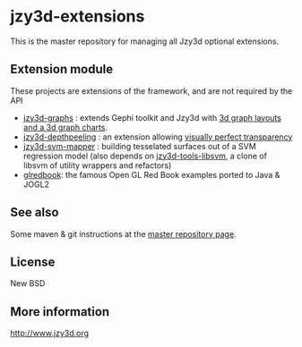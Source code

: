 jzy3d-extensions
================

This is the master repository for managing all Jzy3d optional extensions.

Extension module
----------------
These projects are extensions of the framework, and are not required by the API
- <a href="https://github.com/jzy3d/jzy3d-graphs">jzy3d-graphs</a> : extends Gephi toolkit and Jzy3d with <a href="http://www.jzy3d.org/plugins-graphs.php">3d graph layouts and a 3d graph charts</a>. 
- <a href="https://github.com/jzy3d/jzy3d-depthpeeling">jzy3d-depthpeeling</a> : an extension allowing <a href="http://www.jzy3d.org/plugin-depthpeeling.php">visually perfect transparency</a>
- <a href="https://github.com/jzy3d/jzy3d-svm-mapper">jzy3d-svm-mapper</a> : building tesselated surfaces out of a SVM regression model (also depends on <a href="https://github.com/jzy3d/jzy3d-tools-libsvm">jzy3d-tools-libsvm</a>, a clone of libsvm of utility wrappers and refactors)
- <a href="https://github.com/jzy3d/glredbook">glredbook</a>: the famous Open GL Red Book examples ported to Java & JOGL2


See also
--------------
Some maven & git instructions at the <a href="https://github.com/jzy3d/jzy3d-master">master repository page</a>.

License
--------------
New BSD

More information
--------------
http://www.jzy3d.org
